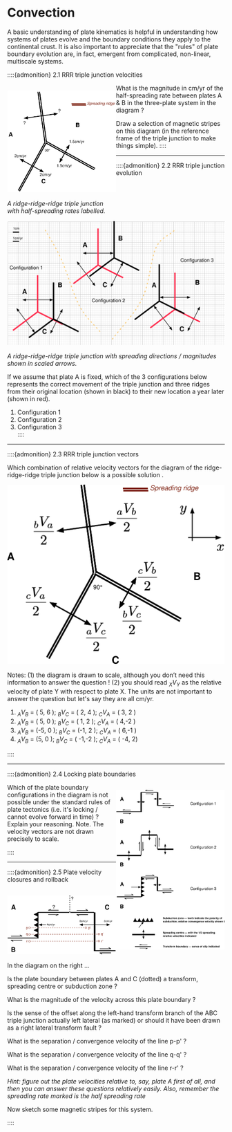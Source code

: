 # Convection

A basic understanding of plate kinematics is helpful in understanding how systems of plates evolve and 
the boundary conditions they apply to the continental crust. It is also important to appreciate that the "rules" of plate boundary evolution are, in fact, emergent from complicated, non-linear, multiscale systems. 
























::::{admonition} 2.1 RRR triple junction velocities

<div style="width:50%;float:left;" >

![](Figures/kinematics/TripleJunctionExerciseFigure1.svg)

*A ridge-ridge-ridge triple junction with half-spreading rates labelled.*
</div>

What is the magnitude in cm/yr of the half-spreading rate between plates A & B in the three-plate system in the diagram ?  

Draw a selection of magnetic stripes on this diagram (in the reference frame of the triple junction to make things simple).
::::

---

::::{admonition} 2.2 RRR triple junction evolution

![](Figures/kinematics/TripleJunctionExerciseFigure2.svg)

*A ridge-ridge-ridge triple junction with spreading directions / magnitudes shown in scaled arrows.*

If we assume that plate A is fixed, which of the 3 configurations below represents the correct movement of the triple junction and three ridges from their original location (shown in black) to their new location a year later (shown in red). 

   1. Configuration 1	
   2. Configuration 2	 
   3. Configuration 3	
 ::::

 ---

::::{admonition} 2.3 RRR triple junction vectors

Which combination of relative velocity vectors for the diagram of the ridge-ridge-ridge triple junction below is a possible solution . 


![](Figures/kinematics/TripleJunctionExerciseFigure3.svg)

Notes: (1) the diagram is drawn to scale, although you don’t need this information to answer the question !      (2) you should read $_X V _Y$ as the relative velocity of plate Y with respect to plate X. The units are not important to answer the question but let's say they are all cm/yr.

  1. $_A V _B$ = ( 5, 6 ); $_B V _C$ =  ( 2, 4 ); $_C V _A$ = ( 3, 2 ) 	  
  2. $_A V _B$ = ( 5, 0 ); $_B V _C$ =  ( 1, 2 ); $_C V _A$ = ( 4,-2 ) 	  
  3. $_A V _B$ = (-5, 0 ); $_B V _C$ =  (-1, 2 ); $_C V _A$ = ( 6,-1 ) 	  
  4. $_A V _B$ =  (5, 0 ); $_B V _C$ = ( -1,-2 ); $_C V _A$ = ( -4, 2) 	  

::::

---

::::{admonition} 2.4 Locking plate boundaries


<div style="width:50%;float:right;" >

![](Figures/kinematics/TripleJunctionExerciseFigure4.svg)

</div>

Which of the plate boundary configurations in the diagram is not possible under the standard rules of plate tectonics (i.e. it's locking / cannot evolve forward in time) ?   Explain your reasoning. 
Note. The velocity vectors are not drawn precisely to scale.

::::

---

::::{admonition} 2.5 Plate velocity closures and rollback


<div style="width:50%;float:right;" >

![](Figures/kinematics/TripleJunctionExerciseFigure5.svg)

</div>

In the diagram on the right ...  

Is the plate boundary between plates A and C (dotted) a transform, spreading centre or subduction zone ?

What is the magnitude of the velocity across this plate boundary ?

Is the sense of the offset along the left-hand transform branch of the ABC triple junction actually left lateral (as marked) or should it have been drawn as a right lateral transform fault ? 

What is the separation / convergence velocity of the line p-p' ?

What is the separation / convergence velocity of the line q-q' ?

What is the separation / convergence velocity of the line r-r' ?

*Hint: figure out the plate velocities relative to, say, plate A first of all, and then you can answer these questions relatively easily. Also, remember the spreading rate marked is the half spreading rate*

Now sketch some magnetic stripes for this system.

::::

